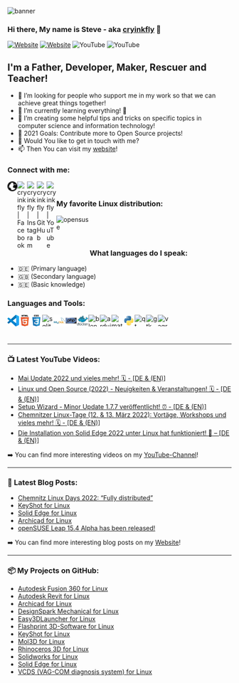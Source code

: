 ![banner](https://user-images.githubusercontent.com/79079633/126905669-37e79932-a515-4160-98c0-97a142130e10.png)


### Hi there, My name is Steve - aka [cryinkfly][about] 👋

[![Website](https://img.shields.io/website?label=cryinkfly.com&style=for-the-badge&url=https%3A%2F%2Fcryinkfly.com)](https://cryinkfly.com)
[![Website](https://img.shields.io/website?label=cryinkfly.de&style=for-the-badge&url=https%3A%2F%2Fcryinkfly.de)](https://cryinkfly.de)
![YouTube](https://img.shields.io/youtube/channel/subscribers/UCJO-EOBPtlVv5OycHkFPcRg?label=YouTube%20Subscribers&style=for-the-badge)
![YouTube](https://img.shields.io/github/stars/cryinkfly?style=for-the-badge)


## I'm a Father, Developer, Maker, Rescuer and Teacher!

- 🔭 I’m looking for people who support me in my work so that we can achieve great things together!
- 🌱 I’m currently learning everything! 🤣
- 📔 I’m creating some helpful tips and tricks on specific topics in computer science and information technology!
- 🥅 2021 Goals: Contribute more to Open Source projects!
- 💬 Would You like to get in touch with me?
- 📫 Then You can visit my <a href="https://cryinkfly.com">website</a>!

### Connect with me:

[<img align="left" alt="cryinkfly.com" width="22px" src="https://raw.githubusercontent.com/iconic/open-iconic/master/svg/globe.svg" />][website]
[<img align="left" alt="cryinkfly | Facebook" width="22px" src="https://cdn.jsdelivr.net/npm/simple-icons@v3/icons/facebook.svg" />][facebook]
[<img align="left" alt="cryinkfly | Instagram" width="22px" src="https://cdn.jsdelivr.net/npm/simple-icons@v3/icons/instagram.svg" />][instagram]
[<img align="left" alt="cryinkfly | GitHub" width="22px" src="https://cdn.jsdelivr.net/npm/simple-icons@v3/icons/github.svg" />][github]
[<img align="left" alt="cryinkfly | YouTube" width="22px" src="https://cdn.jsdelivr.net/npm/simple-icons@v3/icons/youtube.svg" />][youtube]

<br />

### My favorite Linux distribution:

<a href="https://www.opensuse.org/" target="_blank" rel="nofollow noopener noreferrer"><img src="https://en.opensuse.org/images/f/f2/Button-laptop-colour.png" alt="opensuse" align="left" width="75" height="75"/> </a> 

<br />
<br />
<br />

### What languages do I speak:

- 🇩🇪 (Primary language)
- 🇬🇧 (Secondary language)
- 🇸🇪 (Basic knowledge)

### Languages and Tools:

<a href="https://code.visualstudio.com/" target="_blank" rel="nofollow noopener noreferrer"><img src="https://raw.githubusercontent.com/github/explore/80688e429a7d4ef2fca1e82350fe8e3517d3494d/topics/visual-studio-code/visual-studio-code.png" alt="visual-studio-code" align="left" width="26" height="26"/> </a> 
<a href="https://www.w3.org/html/" target="_blank" rel="nofollow noopener noreferrer"> <img src="https://raw.githubusercontent.com/devicons/devicon/master/icons/html5/html5-original-wordmark.svg" alt="html5" align="left" width="26" height="26"/> </a> 
<a href="https://www.w3schools.com/css/" target="_blank" rel="nofollow noopener noreferrer"> <img src="https://raw.githubusercontent.com/devicons/devicon/master/icons/css3/css3-original-wordmark.svg" alt="css3" align="left" width="26" height="26"/> 
<a href="https://www.sqlite.org/" target="_blank" rel="nofollow noopener noreferrer"> <img src="https://www.vectorlogo.zone/logos/sqlite/sqlite-icon.svg" alt="sqlite" align="left" width="26" height="26"/> </a> 
<a href="https://www.mysql.com/" target="_blank" rel="nofollow noopener noreferrer"> <img src="https://raw.githubusercontent.com/devicons/devicon/master/icons/mysql/mysql-original-wordmark.svg" alt="mysql" align="left" width="26" height="26"/> </a>
<a href="https://www.php.net" target="_blank" rel="nofollow noopener noreferrer"> <img src="https://raw.githubusercontent.com/devicons/devicon/master/icons/php/php-original.svg" alt="php" align="left" width="26" height="26"/> </a>
<a href="https://www.docker.com/" target="_blank" rel="nofollow noopener noreferrer"> <img src="https://raw.githubusercontent.com/devicons/devicon/master/icons/docker/docker-original-wordmark.svg" alt="docker" align="left" width="26" height="26"/> </a> 
<a href="https://www.blender.org/" target="_blank" rel="nofollow noopener noreferrer"> <img src="https://download.blender.org/branding/community/blender_community_badge_white.svg" alt="blender" align="left" width="26" height="26"/> </a> 
<a href="https://www.arduino.cc/" target="_blank" rel="nofollow noopener noreferrer"><img src="https://cdn.worldvectorlogo.com/logos/arduino-1.svg" alt="arduino" align="left" width="26" height="26"/> </a> 
<a href="https://www.mathworks.com/" target="_blank" rel="nofollow noopener noreferrer"> <img src="https://upload.wikimedia.org/wikipedia/commons/2/21/Matlab_Logo.png" alt="matlab" align="left" width="26" height="26"/> </a>
<a href="https://www.python.org" target="_blank" rel="nofollow noopener noreferrer"> <img src="https://raw.githubusercontent.com/devicons/devicon/master/icons/python/python-original.svg" alt="python" align="left" width="26" height="26"/> </a> 
<a href="https://www.qt.io/" target="_blank" rel="nofollow noopener noreferrer"> <img src="https://upload.wikimedia.org/wikipedia/commons/0/0b/Qt_logo_2016.svg" alt="qt" align="left" width="26" height="26"/> </a> 
<a href="https://www.gtk.org/" target="_blank" rel="nofollow noopener noreferrer"> <img src="https://upload.wikimedia.org/wikipedia/commons/7/71/GTK_logo.svg" alt="gtk" align="left" width="26" height="26"/> </a> 
<a href="https://www.vagrantup.com/" target="_blank" rel="nofollow noopener noreferrer"> <img src="https://www.vectorlogo.zone/logos/vagrantup/vagrantup-icon.svg" alt="vagrant" align="left" width="26" height="26"/> </a>

<br />
<br />
<br />

---

### 📺 Latest YouTube Videos:
<!-- YOUTUBE:START -->
- [Mai Update 2022 und vieles mehr! 🗓 - [DE &amp; &lpar;EN&rpar;]](https://www.youtube.com/watch?v=P-KhL6c07F0)
- [Linux und Open Source &lpar;2022&rpar; - Neuigkeiten &amp; Veranstaltungen! 🗓 - [DE &amp; &lpar;EN&rpar;]](https://www.youtube.com/watch?v=H-VxjEeMeQA)
- [Setup Wizard - Minor Update 1.7.7 veröffentlicht! ⏰ - [DE &amp; &lpar;EN&rpar;]](https://www.youtube.com/watch?v=shtPsaPYXog)
- [Chemnitzer Linux-Tage &lpar;12. &amp; 13. März 2022&rpar;: Vortäge, Workshops und vieles mehr! 🗓 - [DE &amp; &lpar;EN&rpar;]](https://www.youtube.com/watch?v=pfyUoH1TaqU)
- [Die Installation von Solid Edge 2022 unter Linux hat funktioniert! 🎉 – [DE &amp; &lpar;EN&rpar;]](https://www.youtube.com/watch?v=cGSPrcgBuWI)
<!-- YOUTUBE:END -->
  
➡️ You can find more interesting videos on my [YouTube-Channel]!
  
---

### 📕 Latest Blog Posts:

<!-- BLOG-POST-LIST:START -->
- [Chemnitz Linux Days 2022: “Fully distributed”](https://cryinkfly.com/chemnitz-linux-days-2022-fully-distributed/)
- [KeyShot for Linux](https://cryinkfly.com/keyshot-for-linux/)
- [Solid Edge for Linux](https://cryinkfly.com/solid-edge-for-linux/)
- [Archicad for Linux](https://cryinkfly.com/archicad-for-linux/)
- [openSUSE Leap 15.4 Alpha has been released!](https://cryinkfly.com/opensuse-leap-15-4-alpha-has-been-released/)
<!-- BLOG-POST-LIST:END -->
  
➡️ You can find more interesting blog posts on my [Website]!   
  
---
  
### 📦 My Projects on GitHub:
  
- [Autodesk Fusion 360 for Linux](https://github.com/cryinkfly/Autodesk-Fusion-360-for-Linux)
- [Autodesk Revit for Linux](https://github.com/cryinkfly/Autodesk-Revit-for-Linux)
- [Archicad for Linux](https://github.com/cryinkfly/Archicad-for-Linux)
- [DesignSpark Mechanical for Linux](https://github.com/cryinkfly/DesignSpark-Mechanical-for-Linux)
- [Easy3DLauncher for Linux](https://github.com/cryinkfly/Easy3DLauncher-for-Linux)
- [Flashprint 3D-Software for Linux](https://github.com/cryinkfly/Flashprint---3D-Printer-Software)
- [KeyShot for Linux](https://github.com/cryinkfly/KeyShot-for-Linux)
- [Mol3D for Linux](https://github.com/cryinkfly/Moment-of-Inspiration-MoI3D-for-Linux)
- [Rhinoceros 3D for Linux](https://github.com/cryinkfly/Rhinoceros-3D-for-Linux)
- [Solidworks for Linux](https://github.com/cryinkfly/SOLIDWORKS-for-Linux)
- [Solid Edge for Linux](https://github.com/cryinkfly/Solid-Edge-for-Linux)
- [VCDS (VAG-COM diagnosis system) for Linux](https://github.com/cryinkfly/VCDS-VAG-COM-Diagnosis-system-for-Linux)

  
  

[Website]: https://cryinkfly.com
[about]: https://cryinkfly.com/about/
[facebook]: https://www.facebook.com/cryinkfly/
[instagram]: https://instagram.com/cryinkfly
[github]: https://github.com/cryinkfly/
[youtube]: https://www.youtube.com/channel/UCJO-EOBPtlVv5OycHkFPcRg
[YouTube-Channel]: https://www.youtube.com/channel/UCJO-EOBPtlVv5OycHkFPcRg
  
[Autodes Fusion 360]: https://github.com/cryinkfly/Fusion-360---Linux-Wine-Version-
[SOLIDWORKS]: https://github.com/cryinkfly/SOLIDWORKS-Linux-Wine-Version-
[Rhino 3D]: https://github.com/cryinkfly/Rhino-3D---Linux-Wine-Version-
[DesignSpark Mechanical]: https://github.com/cryinkfly/DesignSpark-Mechanical---Linux-Wine-Version-
[FlashPrint]: https://github.com/cryinkfly/Flashprint---3D-Printer-Software
